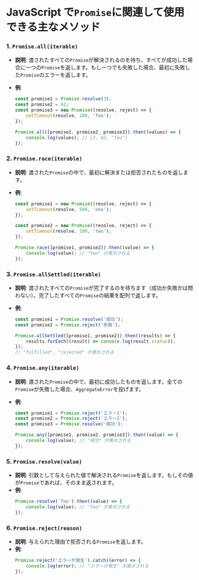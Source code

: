 # JavaScript で`Promise`に関連して使用できる主なメソッド

### 1. `Promise.all(iterable)`

-   **説明**: 渡されたすべての`Promise`が解決されるのを待ち、すべてが成功した場合に一つの`Promise`を返します。もし一つでも失敗した場合、最初に失敗した`Promise`のエラーを返します。
-   **例**:

    ```javascript
    const promise1 = Promise.resolve(3);
    const promise2 = 42;
    const promise3 = new Promise((resolve, reject) => {
        setTimeout(resolve, 100, 'foo');
    });

    Promise.all([promise1, promise2, promise3]).then((values) => {
        console.log(values); // [3, 42, "foo"]
    });
    ```

### 2. `Promise.race(iterable)`

-   **説明**: 渡された`Promise`の中で、最初に解決または拒否されたものを返します。
-   **例**:

    ```javascript
    const promise1 = new Promise((resolve, reject) => {
        setTimeout(resolve, 500, 'one');
    });

    const promise2 = new Promise((resolve, reject) => {
        setTimeout(resolve, 100, 'two');
    });

    Promise.race([promise1, promise2]).then((value) => {
        console.log(value); // "two" が表示される
    });
    ```

### 3. `Promise.allSettled(iterable)`

-   **説明**: 渡されたすべての`Promise`が完了するのを待ちます（成功か失敗かは問わない）。完了したすべての`Promise`の結果を配列で返します。
-   **例**:

    ```javascript
    const promise1 = Promise.resolve('成功');
    const promise2 = Promise.reject('失敗');

    Promise.allSettled([promise1, promise2]).then((results) => {
        results.forEach((result) => console.log(result.status));
    });
    // "fulfilled", "rejected" が表示される
    ```

### 4. `Promise.any(iterable)`

-   **説明**: 渡された`Promise`の中で、最初に成功したものを返します。全ての`Promise`が失敗した場合、`AggregateError`を投げます。
-   **例**:

    ```javascript
    const promise1 = Promise.reject('エラー1');
    const promise2 = Promise.reject('エラー2');
    const promise3 = Promise.resolve('成功');

    Promise.any([promise1, promise2, promise3]).then((value) => {
        console.log(value); // "成功" が表示される
    });
    ```

### 5. `Promise.resolve(value)`

-   **説明**: 引数として与えられた値で解決される`Promise`を返します。もしその値が`Promise`であれば、そのまま返されます。
-   **例**:
    ```javascript
    Promise.resolve('foo').then((value) => {
        console.log(value); // "foo" が表示される
    });
    ```

### 6. `Promise.reject(reason)`

-   **説明**: 与えられた理由で拒否される`Promise`を返します。
-   **例**:
    ```javascript
    Promise.reject('エラーが発生').catch((error) => {
        console.log(error); // "エラーが発生" が表示される
    });
    ```
